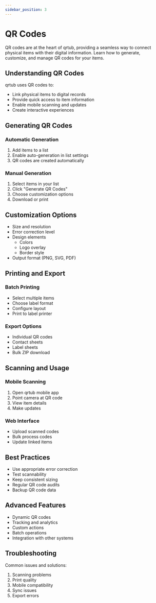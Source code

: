 ```yaml
---
sidebar_position: 3
---
```


# QR Codes

QR codes are at the heart of qrtub, providing a seamless way to connect physical items with their digital information. Learn how to generate, customize, and manage QR codes for your items.

## Understanding QR Codes

qrtub uses QR codes to:
- Link physical items to digital records
- Provide quick access to item information
- Enable mobile scanning and updates
- Create interactive experiences

## Generating QR Codes

### Automatic Generation
1. Add items to a list
2. Enable auto-generation in list settings
3. QR codes are created automatically

### Manual Generation
1. Select items in your list
2. Click "Generate QR Codes"
3. Choose customization options
4. Download or print

## Customization Options

- Size and resolution
- Error correction level
- Design elements
  - Colors
  - Logo overlay
  - Border style
- Output format (PNG, SVG, PDF)

## Printing and Export

### Batch Printing
- Select multiple items
- Choose label format
- Configure layout
- Print to label printer

### Export Options
- Individual QR codes
- Contact sheets
- Label sheets
- Bulk ZIP download

## Scanning and Usage

### Mobile Scanning
1. Open qrtub mobile app
2. Point camera at QR code
3. View item details
4. Make updates

### Web Interface
- Upload scanned codes
- Bulk process codes
- Update linked items

## Best Practices

- Use appropriate error correction
- Test scannability
- Keep consistent sizing
- Regular QR code audits
- Backup QR code data

## Advanced Features

- Dynamic QR codes
- Tracking and analytics
- Custom actions
- Batch operations
- Integration with other systems

## Troubleshooting

Common issues and solutions:
1. Scanning problems
2. Print quality
3. Mobile compatibility
4. Sync issues
5. Export errors 